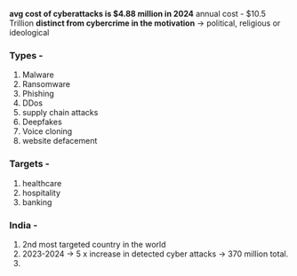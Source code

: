 **avg cost of cyberattacks is $4.88 million in 2024**
annual cost - $10.5 Trillion
**distinct from cybercrime in the motivation** -> political, religious or ideological
### Types -
1. Malware
2. Ransomware
3. Phishing
4. DDos
5. supply chain attacks
6. Deepfakes
7. Voice cloning
8. website defacement
### Targets - 
1. healthcare
2. hospitality
3. banking

### India - 
1. 2nd most targeted country in the world
2. 2023-2024 -> 5 x increase in detected cyber attacks -> 370 million total.
3. 